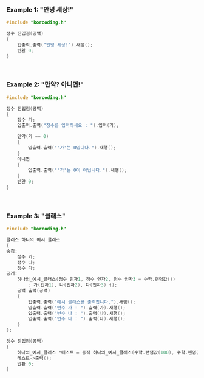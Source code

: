 ### Example 1: "안녕 세상!"

```cpp
#include "korcoding.h"

정수 진입점(공백)
{
    입출력.출력("안녕 세상!").새행();
    반환 0;
}
```

<br/>

### Example 2: "만약? 아니면!"

```cpp
#include "korcoding.h"

정수 진입점(공백)
{
	정수 가;
	입출력.출력("정수를 입력하세요 : ").입력(가);

	만약(가 == 0)
	{
		입출력.출력("'가'는 0입니다.").새행();
	}
	아니면
	{
		입출력.출력("'가'는 0이 아닙니다.").새행();
	}
	반환 0;
}
```

<br/>

### Example 3: "클래스"

```cpp
#include "korcoding.h"

클래스 하나의_예시_클래스
{
숨김:
	정수 가;
	정수 나;
	정수 다;
공개:
	하나의_예시_클래스(정수 인자1, 정수 인자2, 정수 인자3 = 수학.랜덤값())
		: 가(인자1), 나(인자2), 다(인자3) {};
	공백 출력(공백)
	{
		입출력.출력("예시 클래스를 출력합니다.").새행();
		입출력.출력("변수 가 : ").출력(가).새행();
		입출력.출력("변수 나 : ").출력(나).새행();
		입출력.출력("변수 다 : ").출력(다).새행();
	}
};

정수 진입점(공백)
{
	하나의_예시_클래스 *테스트 = 동적 하나의_예시_클래스(수학.랜덤값(100), 수학.랜덤값(1, 50));
	테스트->출력();
	반환 0;
}
```